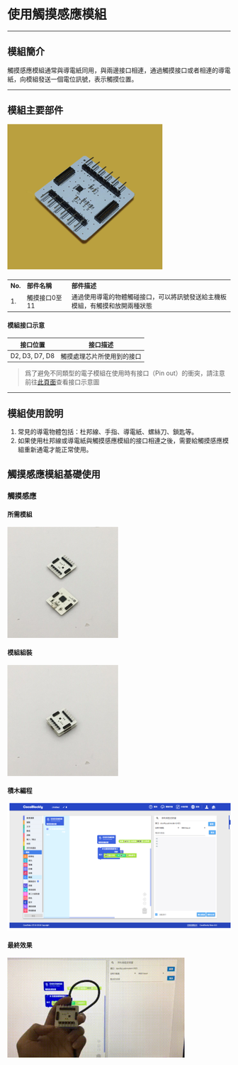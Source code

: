 # 使用觸摸感應模組

---
## 模組簡介

觸摸感應模組通常與導電紙同用，與兩邊接口相連，通過觸摸接口或者相連的導電紙，向模組發送一個電位訊號，表示觸摸位置。

---

## 模組主要部件

<img src="../media/touch_1.jpg" width="350"/>

<table style="margin-top:20px;">
	<tr>
		<td width="6%" style="font-weight: bold;">No.</td>
		<td width="20%" style="font-weight: bold;">部件名稱</td>
		<td style="font-weight: bold;">部件描述</td>
	</tr>
	<tr>
		<td>1.</td>
		<td>觸摸接口0至11</td>
		<td>通過使用導電的物體觸碰接口，可以將訊號發送給主機板模組，有觸摸和放開兩種狀態</td>
	</tr>
</table>

#### 模組接口示意

| 接口位置 | 接口描述           |
| -------- | ------------------ |
| D2, D3, D7, D8   | 觸摸處理芯片所使用到的接口       |

> 爲了避免不同類型的電子模組在使用時有接口（Pin out）的衝突，請注意前往[此頁面](/cocomod/pinout-map)查看接口示意圖

---

## 模組使用說明

1. 常見的導電物體包括：杜邦線、手指、導電紙、螺絲刀、鎖匙等。
2. 如果使用杜邦線或導電紙與觸摸感應模組的接口相連之後，需要給觸摸感應模組重新通電才能正常使用。

##  觸摸感應模組基礎使用

### 觸摸感應

#### 所需模組

<img src="../media/touch__main--split.jpeg" width="250"/>

#### 模組組裝

<img src="../media/touch__main--assemble.jpeg" width="250"/>

#### 積木編程

![music](../media/touch__sample--blockly.jpeg)

#### 最終效果

<img src="../media/touch__sample--1.gif" width="400"/>
